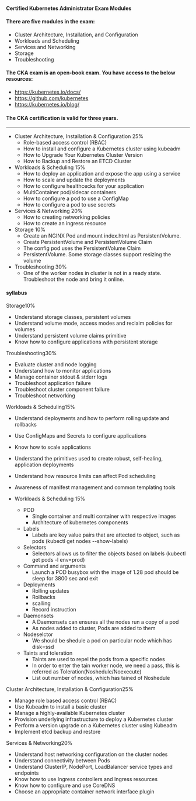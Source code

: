 #### Certified Kubernetes Administrator Exam Modules
#### There are five modules in the exam:

- Cluster Architecture, Installation, and Configuration
- Workloads and Scheduling
- Services and Networking
- Storage
- Troubleshooting

#### The CKA exam is an open-book exam. You have access to the below resources:

- https://kubernetes.io/docs/
- https://github.com/kubernetes
- https://kubernetes.io/blog/

#### The CKA certification is valid for three years.

-----------------------------------------------------------------------------
- Cluster Architecture, Installation & Configuration	25%
     - Role-based access control (RBAC)
     - How to install and configure a Kubernetes cluster using kubeadm
     - How to Upgrade Your Kubernetes Cluster Version
     - How to Backup and Restore an ETCD Cluster
- Workloads & Scheduling	15% 
     - How to deploy an application and expose the app using a service
     - How to scale and update the deployments
     - How to configure healthcecks for your application
     - MultiContainer pod/sidecar containers
     - How to configure a pod to use a ConfigMap
     - How to configure a pod to use secrets
- Services & Networking	20% 
     - How to creating networking policies
     - How to create an ingress resource
- Storage	10% 
     - Create an NGINX Pod and mount index.html as PersistentVolume.
     - Create PersistentVolume and PersistentVolume Claim
     - The config pod uses the PersistentVolume Claim
     - PersistentVolume. Some storage classes support resizing the volume
- Troubleshooting	30%
     - One of the worker nodes in cluster is not in a ready state. Troubleshoot the node and bring it online.

#### syllabus

Storage10%
  - Understand storage classes, persistent volumes
  - Understand volume mode, access modes and reclaim policies for volumes
  - Understand persistent volume claims primitive
  - Know how to configure applications with persistent storage

Troubleshooting30%
  - Evaluate cluster and node logging
  - Understand how to monitor applications
  - Manage container stdout & stderr logs
  - Troubleshoot application failure
  - Troubleshoot cluster component failure
  - Troubleshoot networking

Workloads & Scheduling15%
  - Understand deployments and how to perform rolling update and rollbacks
  - Use ConfigMaps and Secrets to configure applications 
  - Know how to scale applications
  - Understand the primitives used to create robust, self-healing, application deployments
  - Understand how resource limits can affect Pod scheduling
  - Awareness of manifest management and common templating tools
   
 - Workloads & Scheduling 15%
   - POD
      - Single container and multi container with respective images
      - Architecture of kubernetes components 
   - Labels 
      - Labels are key value pairs that are attected to object, such as pods  (kubectl get nodes --show-labels)
   - Selectors
      - Selectors allows us to filter the objects based on labels (kubectl get pods -l env=prod)
   - Command and arguments 
      - Launch a POD busybox with the image of 1.28 pod should be sleep for 3800 sec and exit
   - Deployments
      - Rolling updates 
      - Rollbacks 
      - scalling 
      - Record instruction 
   - Daemonsets
      -  A Daemonsets can ensures all the nodes run a copy of a pod
      -  As nodes added to cluster, Pods are added to them 
   - Nodeselctor
     - We should be shedule a pod on particular node which has disk=ssd
   - Taints and toleration 
     - Taints are used to repel the pods from a specific nodes
     - In order to enter the tain worker node, we need a pass, this is referred as Toleration(Noshedule/Noexecute)
     - List out number of nodes, which has tained of Noshedule 


Cluster Architecture, Installation & Configuration25%
  - Manage role based access control (RBAC)
  - Use Kubeadm to install a basic cluster
  - Manage a highly-available Kubernetes cluster
  - Provision underlying infrastructure to deploy a Kubernetes cluster
  - Perform a version upgrade on a Kubernetes cluster using Kubeadm
  - Implement etcd backup and restore

Services & Networking20%
  - Understand host networking configuration on the cluster nodes
  - Understand connectivity between Pods
  - Understand ClusterIP, NodePort, LoadBalancer service types and endpoints
  - Know how to use Ingress controllers and Ingress resources
  - Know how to configure and use CoreDNS
  - Choose an appropriate container network interface plugin
  
